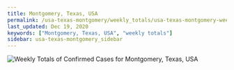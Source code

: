 ```yaml
---
title: Montgomery, Texas, USA
permalink: /usa-texas-montgomery/weekly_totals/usa-texas-montgomery-weekly_totals.html
last_updated: Dec 19, 2020
keywords: ["Montgomery, Texas, USA", "weekly totals"]
sidebar: usa-texas-montgomery_sidebar
---
```


![Weekly Totals of Confirmed Cases for Montgomery, Texas, USA](/covid_tracker/images/graphs/usa-texas-montgomery-weekly_totals_graph.png)
